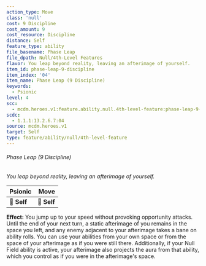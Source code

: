 ```yaml
---
action_type: Move
class: 'null'
cost: 9 Discipline
cost_amount: 9
cost_resource: Discipline
distance: Self
feature_type: ability
file_basename: Phase Leap
file_dpath: Null/4th-Level Features
flavor: You leap beyond reality, leaving an afterimage of yourself.
item_id: phase-leap-9-discipline
item_index: '04'
item_name: Phase Leap (9 Discipline)
keywords:
  - Psionic
level: 4
scc:
  - mcdm.heroes.v1:feature.ability.null.4th-level-feature:phase-leap-9-discipline
scdc:
  - 1.1.1:13.2.6.7:04
source: mcdm.heroes.v1
target: Self
type: feature/ability/null/4th-level-feature
---
```


###### Phase Leap (9 Discipline)

*You leap beyond reality, leaving an afterimage of yourself.*

| **Psionic** |    **Move** |
| ----------- | ----------: |
| **📏 Self** | **🎯 Self** |

**Effect:** You jump up to your speed without provoking opportunity attacks. Until the end of your next turn, a static afterimage of you remains in the space you left, and any enemy adjacent to your afterimage takes a bane on ability rolls. You can use your abilities from your own space or from the space of your afterimage as if you were still there. Additionally, if your Null Field ability is active, your afterimage also projects the aura from that ability, which you control as if you were in the afterimage's space.

